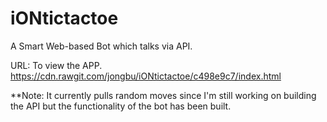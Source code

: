 # iONtictactoe
A Smart Web-based Bot which talks via API. 


URL: To view the APP. https://cdn.rawgit.com/jongbu/iONtictactoe/c498e9c7/index.html

**Note: It currently pulls random moves since I'm still working on building the API but the functionality of the bot has been built.
